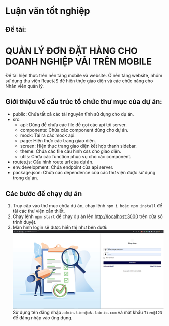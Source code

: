 # Luận văn tốt nghiệp

## Đề tài:

# QUẢN LÝ ĐƠN ĐẶT HÀNG CHO DOANH NGHIỆP VẢI TRÊN MOBILE

Đề tài hiện thực trên nền tảng mobile và website. Ở nền tảng website, nhóm sử dụng thư viện ReactJS để hiện thực giao diện và các chức năng cho Nhân viên quản lý.

## Giới thiệu về cấu trúc tổ chức thư mục của dự án:

- public: Chứa tất cả các tài nguyên tĩnh sử dụng cho dự án.
- src:
  - api: Dùng để chứa các file để gọi các api tới server.
  - components: Chứa các component dùng cho dự án.
  - mock: Tại ra các mock api.
  - page: Hiện thực các trang giao diện.
  - screen: Hiện thực trang giao diện kết hợp thanh sidebar.
  - theme: Chứa các file cấu hình css cho giao diện.
  - utils: Chứa các function phục vụ cho các component.
- routes.js: Cấu hình route url của dự án.
- env.development: Chứa endpoint của api server.
- package.json: Chứa các dependence của các thư viện được sử dụng trong dự án.

## Các bước để chạy dự án

1. Truy cập vào thư mục chứa dự án, chạy lệnh `npm i hoặc npm install` để tải các thư viện cần thiết.
2. Chạy lệnh `npm start` để chạy dự án lên [http://localhost:3000](http://localhost:3000) trên cửa sổ trình duyệt.
3. Màn hình login sẽ được hiển thị như bên dưới:
   ![This is an image](./public/assets/login.PNG)
   Sử dụng tên đăng nhập `admin.tien@bk.fabric.com` và mật khẩu `Tien@123` để đăng nhập vào ứng dụng.
